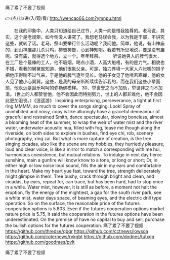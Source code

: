 
痛了累了不要了视频




👉/点/此/进/入/观/看/ http://wencao66.com?ymnpu.html




　　在我的印象中，人类只知道给自己过节，人类一向是惟我独尊的。老马说，其实，这个是老规矩，如今倒没人讲究了。我想老马误会我，以为我是干部，不讲究这些，就转了话。老马，祭山要举行什么活动呢？我问他。简单，他说，有山神庙的，到山神庙那儿杀只鸡，祷告祷告，心到神知呗。我若有所思地说，要是没有庙呢。没有庙，就得选个地方，立一个。年年拜祭。
　　听说她男人的脾气很大，在工厂是个最棒的工人，他不吸烟，喝点小酒，人高大魁梧，有的是力气。相貌也不错，看我的舅舅就知道，他们很象父亲。可是，独力养填一大家人六张嘴的担子把他压得喘不过气来，于是他的脾气逐年见长。他的子女见了他噤若寒蝉，他的女人见了他小心翼翼。这些，是我的母亲断断续续告诉我的，而在我们这些小辈面前，他永远是副乐呵呵的弥勒佛模样。
	30、举世誉之而不加劝，举世非之而不加沮。（世上的人都赞誉他，他不会因此而特别努力，世上的人都非难他，他不会因此更加沮丧。）《逍遥游》
Inspiring enterprising, perseverance, a tight at first ring MMMM, so much to cover the songs singing.
Look!
Spray of uninhibited and noisy, copy is like alluringly have a graceful demeanour of graceful and restrained Smith, dance spectacular, blowing boneless, almost a blooming heat of the summer, to wrap the weir of water mist and the river water, underwater acoustic hua, filled with fog, tease me though along the riverside, on both sides to explore in bushes, find eye chi, rob, scenery photography, xing zai.
But what is more rapture of creation, is the tree singing cicadas, also like the scene are my hobbies, they hurriedly pleasure, loud and clear voice, is like a mirror to match a corresponding with me hui, harmonious coexistence, but mutual relations.
To indulge in next day fierce sunshine, main a gunfire will know know to a tone, or long or short;
Or, in either high or low noise loud sound, fills the air in my ears and comfortable in the heart.
Make my heart yue fast, toward the tree, strength deliberately might glimpse in them.
Tree bushy, crack through bright and clean, and cicadas, by eyes, repeat for, can trace, but has been hard, had to stop once in a while.
Water mist, however, it is still as before, a moment not halt the eruption, fly the energy of the mightiest, a gap for the south river park, see a white mist, water days space, of beaming eyes, and the electric drill type operation.
So on the surface, the reasonable price of the futures cooperation options is 5.803.
Even if the futures cooperation options market nature price is 5.75, it said the cooperation in the futures options have been underestimated.
On the premise of have no capital to buy and sell, purchase the bullish options for the futures cooperation.
痛了累了不要了视频 https://github.com/thredse/qbqr
https://github.com/cctnews/lowsoa
https://github.com/coternews/rvkgbt
https://github.com/dodnes/tutxgq
https://github.com/goodraes/pvlt





痛了累了不要了视频
